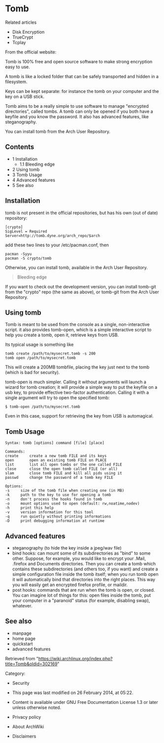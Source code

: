 Tomb
====

Related articles

-   Disk Encryption
-   TrueCrypt
-   Tcplay

From the official website:

Tomb is 100% free and open source software to make strong encryption
easy to use.

A tomb is like a locked folder that can be safely transported and hidden
in a filesystem.

Keys can be kept separate: for instance the tomb on your computer and
the key on a USB stick.

Tomb aims to be a really simple to use software to manage "encrypted
directories", called tombs. A tomb can only be opened if you both have a
keyfile and you know the password. It also has advanced features, like
steganography.

You can install tomb from the Arch User Repository.

Contents
--------

-   1 Installation
    -   1.1 Bleeding edge
-   2 Using tomb
-   3 Tomb Usage
-   4 Advanced features
-   5 See also

Installation
------------

tomb is not present in the official repositories, but has his own (out
of date) repository:

    [crypto]
    SigLevel = Required
    Server=http://tomb.dyne.org/arch_repo/$arch

add these two lines to your /etc/pacman.conf, then

    pacman -Syyu
    pacman -S crypto/tomb

Otherwise, you can install tomb, available in the Arch User Repository.

> Bleeding edge

If you want to check out the development version, you can install
tomb-git from the "crypto" repo (the same as above), or tomb-git from
the Arch User Repository.

Using tomb
----------

Tomb is meant to be used from the console as a single, non-interactive
script. it also provides tomb-open, which is a simple interactive script
to help you create a tomb, open it, retrieve keys from USB.

Its typical usage is something like

    tomb create /path/to/mysecret.tomb -s 200
    tomb open /path/to/mysecret.tomb

This will create a 200MB tombfile, placing the key just next to the tomb
(which is bad for security).

tomb-open is much simpler. Calling it without arguments will launch a
wizard for tomb creation; it will provide a simple way to put the
keyfile on a usb key, to provide effective two-factor authentication.
Calling it with a single argument will try to open the specified tomb:

    $ tomb-open /path/to/mysecret.tomb

Even in this case, support for retrieving the key from USB is
automagical.

Tomb Usage
----------

    Syntax: tomb [options] command [file] [place]

    Commands:
    create     create a new tomb FILE and its keys
    open       open an existing tomb FILE on PLACE
    list       list all open tombs or the one called FILE
    close      close the open tomb called FILE (or all)
    slam       close tomb FILE and kill all pids using it
    passwd     change the password of a tomb key FILE

    Options:
    -s     size of the tomb file when creating one (in MB)
    -k     path to the key to use for opening a tomb
    -n     don't process the hooks found in tomb
    -o     mount options used to open (default: rw,noatime,nodev)
    -h     print this help
    -v     version information for this tool
    -q     run quietly without printing informations
    -D     print debugging information at runtime

Advanced features
-----------------

-   steganography (to hide the key inside a jpeg/wav file)
-   bind hooks: can mount some of its subdirectories as "bind" to some
    other. Suppose, for example, you would like to encrypt your .Mail,
    .firefox and Documents directories. Then you can create a tomb which
    contains these subdirectories (and others too, if you want) and
    create a simple configuration file inside the tomb itself; when you
    run tomb open it will automatically bind that directories into the
    right places. This way you will easily get an encrypted firefox
    profile, or maildir.
-   post hooks: commands that are run when the tomb is open, or closed.
    You can imagine lot of things for this: open files inside the tomb,
    put your computer in a "paranoid" status (for example, disabling
    swap), whatever.

See also
--------

-   manpage
-   home page
-   quickstart
-   advanced features

Retrieved from
"https://wiki.archlinux.org/index.php?title=Tomb&oldid=302169"

Category:

-   Security

-   This page was last modified on 26 February 2014, at 05:22.
-   Content is available under GNU Free Documentation License 1.3 or
    later unless otherwise noted.
-   Privacy policy
-   About ArchWiki
-   Disclaimers
